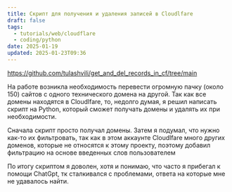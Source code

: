 ```yaml
---
title: Скрипт для получения и удаления записей в Cloudlfare
draft: false
tags:
  - tutorials/web/cloudflare
  - coding/python
date: 2025-01-19
updated: 2025-01-23T09:36
---
```


https://github.com/tulashvili/get_and_del_records_in_cf/tree/main

На работе возникла необходимость перевести огромную пачку (около 150) сайтов с одного технического домена на другой. Так как все домены находятся в Cloudlfare, то, недолго думая, я решил написать скрипт на Python, который сможет получать домены и удалять их при необходимости.

Сначала скрипт просто получал домены. Затем я подумал, что нужно как-то их фильтровать, так как в этом аккаунте Cloudlfare много других доменов, которые не относятся к этому проекту, поэтому добавил фильтрацию на основе введенных слов пользователем

По итогу скриптом я доволен, хотя и понимаю, что часто я прибегал к помощи ChatGpt, тк сталкивался с проблемами, ответа на которые мне не удавалось найти.
